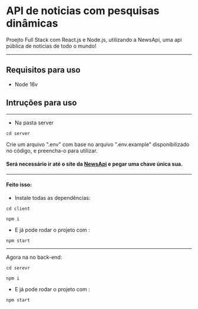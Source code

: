 # API de noticias com pesquisas dinâmicas

Proejto Full Stack com React.js e Node.js, utilizando a NewsApi, uma api pública de noticias de todo o mundo!

----
## Requisitos para uso

 - Node 16v

## Intruções para uso  
----
- Na pasta server
```
cd server
```

 Crie um arquivo ".env" com base no arquivo ".env.example" disponibilizado no código, e preencha-o para utilizar.

 #### Será necessário ir até o site da  [NewsApi](https://newsapi.org/) e pegar uma chave única sua.


 ---

#### Feito isso:

- Instale todas as dependências:
```
cd client
```

```
npm i
```
- E já pode rodar o projeto com :
```
npm start
```
---
Agora na no back-end:

```
cd serevr
```

```
npm i
```
- E já pode rodar o projeto com :
```
npm start
```

